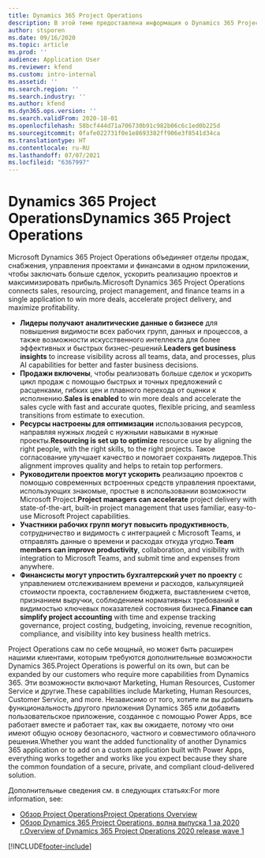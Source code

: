 ```yaml
---
title: Dynamics 365 Project Operations
description: В этой теме предоставлена информация о Dynamics 365 Project Operations.
author: stsporen
ms.date: 09/16/2020
ms.topic: article
ms.prod: ''
audience: Application User
ms.reviewer: kfend
ms.custom: intro-internal
ms.assetid: ''
ms.search.region: ''
ms.search.industry: ''
ms.author: kfend
ms.dyn365.ops.version: ''
ms.search.validFrom: 2020-10-01
ms.openlocfilehash: 58bcf444d71a706730b91c982b06c6c1ed0b225d
ms.sourcegitcommit: 0fafe022731f0e1e8693382ff906e3f8541d34ca
ms.translationtype: HT
ms.contentlocale: ru-RU
ms.lasthandoff: 07/07/2021
ms.locfileid: "6367997"
---
```

# <a name="dynamics-365-project-operations"></a><span data-ttu-id="c6ff4-103">Dynamics 365 Project Operations</span><span class="sxs-lookup"><span data-stu-id="c6ff4-103">Dynamics 365 Project Operations</span></span>

<span data-ttu-id="c6ff4-104">Microsoft Dynamics 365 Project Operations объединяет отделы продаж, снабжения, управления проектами и финансами в одном приложении, чтобы заключать больше сделок, ускорить реализацию проектов и максимизировать прибыль.</span><span class="sxs-lookup"><span data-stu-id="c6ff4-104">Microsoft Dynamics 365 Project Operations connects sales, resourcing, project management, and finance teams in a single application to win more deals, accelerate project delivery, and maximize profitability.</span></span>

-   <span data-ttu-id="c6ff4-105">**Лидеры получают аналитические данные о бизнесе** для повышения видимости всех рабочих групп, данных и процессов, а также возможности искусственного интеллекта для более эффективных и быстрых бизнес-решений.</span><span class="sxs-lookup"><span data-stu-id="c6ff4-105">**Leaders get business insights** to increase visibility across all teams, data, and processes, plus AI capabilities for better and faster business decisions.</span></span>
-   <span data-ttu-id="c6ff4-106">**Продажи включены**, чтобы реализовать больше сделок и ускорить цикл продаж с помощью быстрых и точных предложений с расценками, гибких цен и плавного перехода от оценки к исполнению.</span><span class="sxs-lookup"><span data-stu-id="c6ff4-106">**Sales is enabled** to win more deals and accelerate the sales cycle with fast and accurate quotes, flexible pricing, and seamless transitions from estimate to execution.</span></span>
-   <span data-ttu-id="c6ff4-107">**Ресурсы настроены для оптимизации** использования ресурсов, направляя нужных людей с нужными навыками в нужные проекты.</span><span class="sxs-lookup"><span data-stu-id="c6ff4-107">**Resourcing is set up to optimize** resource use by aligning the right people, with the right skills, to the right projects.</span></span> <span data-ttu-id="c6ff4-108">Такое согласование улучшает качество и помогает сохранять лидеров.</span><span class="sxs-lookup"><span data-stu-id="c6ff4-108">This alignment improves quality and helps to retain top performers.</span></span>
-   <span data-ttu-id="c6ff4-109">**Руководители проектов могут ускорить** реализацию проектов с помощью современных встроенных средств управления проектами, использующих знакомые, простые в использовании возможности Microsoft Project.</span><span class="sxs-lookup"><span data-stu-id="c6ff4-109">**Project managers can accelerate** project delivery with state-of-the-art, built-in project management that uses familiar, easy-to-use Microsoft Project capabilities.</span></span>
-   <span data-ttu-id="c6ff4-110">**Участники рабочих групп могут повысить продуктивность**, сотрудничество и видимость с интеграцией с Microsoft Teams, и отправлять данные о времени и расходах откуда угодно.</span><span class="sxs-lookup"><span data-stu-id="c6ff4-110">**Team members can improve productivity**, collaboration, and visibility with integration to Microsoft Teams, and submit time and expenses from anywhere.</span></span>
-   <span data-ttu-id="c6ff4-111">**Финансисты могут упростить бухгалтерский учет по проекту** с управлением отслеживанием времени и расходов, калькуляцией стоимости проекта, составлением бюджета, выставлением счетов, признанием выручки, соблюдением нормативных требований и видимостью ключевых показателей состояния бизнеса.</span><span class="sxs-lookup"><span data-stu-id="c6ff4-111">**Finance can simplify project accounting** with time and expense tracking governance, project costing, budgeting, invoicing, revenue recognition, compliance, and visibility into key business health metrics.</span></span>

<span data-ttu-id="c6ff4-112">Project Operations сам по себе мощный, но может быть расширен нашими клиентами, которым требуются дополнительные возможности Dynamics 365.</span><span class="sxs-lookup"><span data-stu-id="c6ff4-112">Project Operations is powerful on its own, but can be expanded by our customers who require more capabilities from Dynamics 365.</span></span> <span data-ttu-id="c6ff4-113">Эти возможности включают Marketing, Human Resources, Customer Service и другие.</span><span class="sxs-lookup"><span data-stu-id="c6ff4-113">These capabilities include Marketing, Human Resources, Customer Service, and more.</span></span> <span data-ttu-id="c6ff4-114">Независимо от того, хотите ли вы добавить функциональность другого приложения Dynamics 365 или добавить пользовательское приложение, созданное с помощью Power Apps, все работает вместе и работает так, как вы ожидаете, потому что они имеют общую основу безопасного, частного и совместимого облачного решения.</span><span class="sxs-lookup"><span data-stu-id="c6ff4-114">Whether you want the added functionality of another Dynamics 365 application or to add on a custom application built with Power Apps, everything works together and works like you expect because they share the common foundation of a secure, private, and compliant cloud-delivered solution.</span></span>

<span data-ttu-id="c6ff4-115">Дополнительные сведения см. в следующих статьях:</span><span class="sxs-lookup"><span data-stu-id="c6ff4-115">For more information, see:</span></span>

- [<span data-ttu-id="c6ff4-116">Обзор Project Operations</span><span class="sxs-lookup"><span data-stu-id="c6ff4-116">Project Operations Overview</span></span>](https://dynamics.microsoft.com/en-us/project-operations/overview/)
- [<span data-ttu-id="c6ff4-117">Обзор Dynamics 365 Project Operations, волна выпуска 1 за 2020 г.</span><span class="sxs-lookup"><span data-stu-id="c6ff4-117">Overview of Dynamics 365 Project Operations 2020 release wave 1</span></span>](/dynamics365-release-plan/2020wave1/dynamics365-project-operations/)



[!INCLUDE[footer-include](includes/footer-banner.md)]
